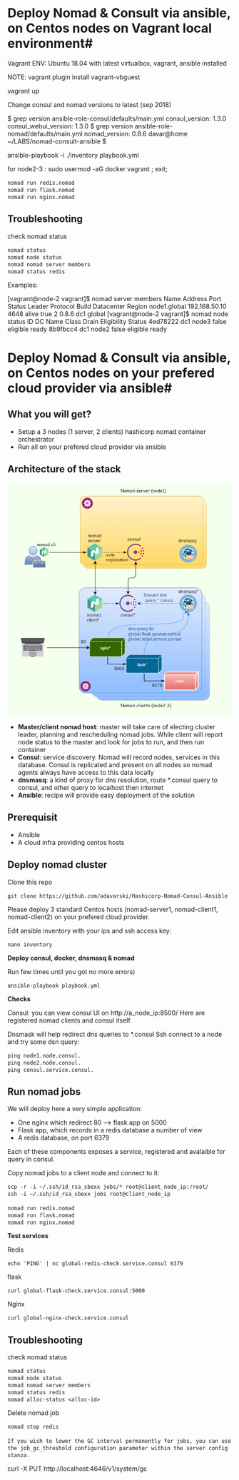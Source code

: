 # Deploy Nomad & Consult via ansible, on Centos nodes on Vagrant local environment#

Vagrant ENV: Ubuntu 18.04 with latest virtualbox, vagrant, ansible installed

NOTE: vagrant plugin install vagrant-vbguest

vagrant up

Change consul and nomad versions to latest (sep 2018)

$ grep version ansible-role-consul/defaults/main.yml 
consul_version: 1.3.0
consul_webui_version: 1.3.0
$ grep version ansible-role-nomad/defaults/main.yml 
nomad_version: 0.8.6
davar@home ~/LABS/nomad-consult-ansible $ 

ansible-playbook -i ./inventory playbook.yml

for node2-3 : sudo usermod -aG docker vagrant ; exit; 

    nomad run redis.nomad
    nomad run flask.nomad
    nomad run nginx.nomad
    
## Troubleshooting

check nomad status

    nomad status
    nomad node status  
    nomad nomad server members
    nomad status redis  

Examples:

[vagrant@node-2 vagrant]$ nomad server members
Name          Address        Port  Status  Leader  Protocol  Build  Datacenter  Region
node1.global  192.168.50.10  4648  alive   true    2         0.8.6  dc1         global
[vagrant@node-2 vagrant]$ nomad node status
ID        DC   Name   Class   Drain  Eligibility  Status
4ed78222  dc1  node3  <none>  false  eligible     ready
8b9fbcc4  dc1  node2  <none>  false  eligible     ready
    


# Deploy Nomad & Consult via ansible, on Centos nodes on your prefered cloud provider via ansible#

## What you will get? ###

* Setup a 3 nodes (1 server, 2 clients) hashicorp nomad container orchestrator
* Run all on your prefered cloud provider via ansible


## Architecture of the stack

![nomad.PNG](https://github.com/adavarski/Hashicorp-Nomad-Consul-Ansible/raw/master/nomad.PNG)

- **Master/client nomad host**: master will take care of electing cluster leader, planning and rescheduling nomad jobs. While client will report node status to the master and look for jobs to run, and then run container
- **Consul**: service discovery. Nomad will record nodes, services in this database. Consul is replicated and  present on all nodes so nomad agents always have access to this data locally
- **dnsmasq**: a kind of proxy for dns resolution, route *.consul query to consul, and other query to localhost then internet
- **Ansible**: recipe will provide easy deployment of the solution

## Prerequisit

* Ansible
* A cloud infra providing centos hosts

## Deploy nomad cluster

Clone this repo

    git clone https://github.com/adavarski/Hashicorp-Nomad-Consul-Ansible 

Please deploy 3 standard Centos hosts (nomad-server1, nomad-client1, nomad-client2) on your prefered cloud provider.

Edit ansible inventory with your ips and ssh access key:

    nano inventory

**Deploy consul, docker, dnsmasq & nomad**

Run few times until you got no more errors)

    ansible-playbook playbook.yml

**Checks**

Consul: you can view consul UI on http://a_node_ip:8500/
Here are registered nomad clients and consul itself.

Dnsmask will help redirect dns queries to *.consul
Ssh connect to a node and try some dsn query:

    ping node1.node.consul.
    ping node2.node.consul.
    ping consul.service.consul.	

## Run nomad jobs

We will deploy here a very simple application:
- One nginx which redirect 80 --> flask app on 5000
- Flask app, which records in a redis database a number of view
- A redis database, on port 6379

Each of these components exposes a service, registered and avalaible for query in consul.

Copy nomad jobs to a client node and connect to it:

    scp -r -i ~/.ssh/id_rsa_sbexx jobs/* root@client_node_ip:/root/
    ssh -i ~/.ssh/id_rsa_sbexx jobs root@client_node_ip

    nomad run redis.nomad
    nomad run flask.nomad
    nomad run nginx.nomad

**Test services**

Redis

    echo 'PING' | nc global-redis-check.service.consul 6379

flask
  
    curl global-flask-check.service.consul:5000
 
Nginx

    curl global-nginx-check.service.consul
 

## Troubleshooting

check nomad status

    nomad status
    nomad node status  
    nomad nomad server members
    nomad status redis
    nomad alloc-status <alloc-id>

Delete nomad job

    nomad stop redis
    
    If you wish to lower the GC interval permanently for jobs, you can use the job_gc_threshold configuration parameter within the server config stanza.
curl -X PUT http://localhost:4646/v1/system/gc
    
